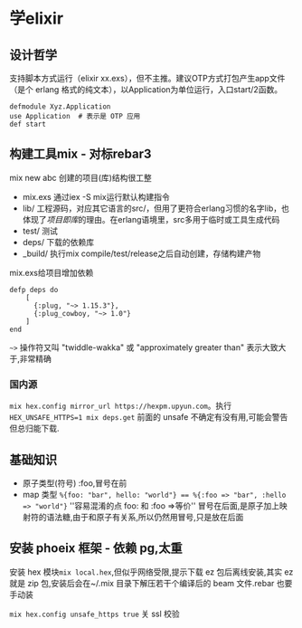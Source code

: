 # 学elixir

## 设计哲学

支持脚本方式运行（elixir xx.exs），但不主推。建议OTP方式打包产生app文件（是个 erlang 格式的纯文本），以Application为单位运行，入口start/2函数。

```
defmodule Xyz.Application
use Application  # 表示是 OTP 应用
def start
```

## 构建工具mix - 对标rebar3

mix new abc 创建的项目(库)结构很工整

* mix.exs 通过iex -S mix运行默认构建指令
* lib/ 工程源码，对应其它语言的src/，但用了更符合erlang习惯的名字lib，也体现了*项目即库*的理由。在erlang语境里，src多用于临时或工具生成代码
* test/ 测试
* deps/ 下载的依赖库
* _build/ 执行mix compile/test/release之后自动创建，存储构建产物

mix.exs给项目增加依赖

```
defp deps do
    [
      {:plug, "~> 1.15.3"},
      {:plug_cowboy, "~> 1.0"}
    ]
end
```

`~>` 操作符又叫 "twiddle-wakka" 或 "approximately greater than" 表示大致大于,非常精确

### 国内源

`mix hex.config mirror_url https://hexpm.upyun.com`。执行`HEX_UNSAFE_HTTPS=1 mix deps.get`  前面的 unsafe 不确定有没有用,可能会警告但总归能下载.

## 基础知识

* 原子类型(符号) :foo,冒号在前
* map 类型 `%{foo: "bar", hello: "world"} == %{:foo => "bar", :hello => "world"}` ''容易混淆的点 foo: 和 :foo =>等价'' 冒号在后面,是原子加上映射符的语法糖,由于和原子有关系,所以仍然用冒号,只是放在后面

## 安装 phoeix 框架 - 依赖 pg,太重

安装 hex 模块`mix local.hex`,但似乎网络受限,提示下载 ez 包后离线安装,其实 ez 就是 zip 包,安装后会在~/.mix 目录下解压若干个编译后的 beam 文件.rebar 也要手动装

`mix hex.config unsafe_https true` 关 ssl 校验
